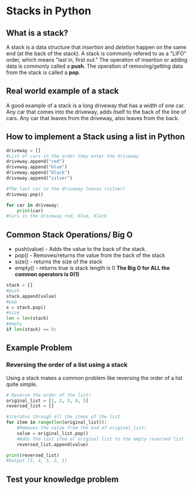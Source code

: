 # Stacks in Python

## What is a stack?
A stack is a data structure that *insertion* and *deletion* happen on the same end (at the back of the stack). A stack is commonly refered to as a "LIFO" order, which means "last in, first out." The operation of insertion or adding data is commonly called a **push**. The operation of removing/getting data from the stack is called a **pop**. 

## Real world example of a stack
A good example of a stack is a long driveway that has a width of one car. Any car that comes into the driveway, adds itself to the back of the line of cars. Any car that leaves from the driveway, also leaves from the back.

## How to implement a Stack using a list in Python
```python
driveway = []
#List of cars in the order they enter the driveway
driveway.append("red")
driveway.append("blue")
driveway.append("black")
driveway.append("silver")

#The last car in the driveway leaves (silver)
driveway.pop()

for car in driveway:
    print(car)
#Cars in the driveway red, blue, black
```
## Common Stack Operations/ Big O
* push(value) - Adds the value to the back of the stack.
* pop() - Removes/returns the value from the back of the stack
* size() - returns the size of the stack
* empty() - returns true is stack length is 0
**The Big O for ALL the common operators is 0(1)**
```python
stack = []
#push
stack.append(value)
#pop
x = stack.pop()
#size
len = len(stack)
#empty
if len(stack) == 0:
```
## Example Problem
### Reversing the order of a list using a stack
Using a stack makes a common problem like reversing the order of a list quite simple.
```python
# Reverse the order of the list!
original_list = [1, 2, 3, 4, 5]
reversed_list = []

#iterates through all the items of the list
for item in range(len(original_list)):
    #Removes the value from the end of original_list!
    value = original_list.pop()
    #Adds the last item of original list to the empty reversed list
    reversed_list.append(value)

print(reversed_list)
#Output [5, 4, 3, 2, 1]
```
## Test your knowledge problem
